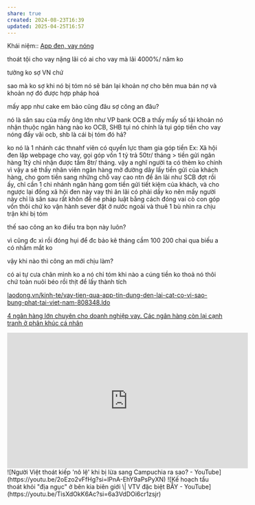 ```yaml
---
share: true
created: 2024-08-23T16:39
updated: 2025-04-25T16:57
---
```

Khái niệm:: [App đen, vay nóng](../../../../../%CE%9E%20Kh%C3%A1i%20ni%E1%BB%87m/Vay,%20n%E1%BB%A3/App%20%C4%91en,%20vay%20n%C3%B3ng.md)

thoát tội cho vay nặng lãi
có ai cho vay mà lãi 4000%/ năm ko

tưởng ko sợ VN chứ

sao mà ko sợ
khi nó bị tóm
nó sẽ bán lại khoản nợ cho bên mua bán nợ
và khoản nợ đó được hợp pháp hoá

mấy app như cake em bảo cũng đâu sợ công an đâu?

nó là sân sau của mấy ông lớn như VP bank
OCB
a thấy mấy số tài khoản nó nhận thuộc ngân hàng nào ko
OCB, SHB
tụi nó chính là tụi góp tiền cho vay nóng đấy
vãi
ocb, shb là cái bị tóm đó hả?

ko nó là 1 nhánh các thnahf viên có quyền lực tham gia góp tiền
Ex: Xã hội đen lập webpage cho vay, gọi góp vốn 1 tỷ trả 50tr/ tháng > tiền gửi ngân hàng 1tỷ chỉ nhận được tầm 8tr/ tháng. vậy a nghĩ người ta có thèm ko
chính vì vậy a sẽ thấy nhân viên ngân hàng mở đường dây lấy tiền gửi của khách hàng, cho gom tiền sang những chỗ vay cao ntn để ăn lãi
như SCB đợt rồi ấy, chỉ cần 1 chi nhánh ngân hàng gom tiền gửi tiết kiệm của khách, và cho ngược lại đống xã hội đen này vay thì ăn lãi có phải dầy ko
nên mấy người này chỉ là sân sau rất khôn để né pháp luật bằng cách đóng vai cò con góp vốn thôi chứ ko vận hành
sever đặt ở nước ngoài và thuê 1 bù nhìn ra chịu trận khi bị tóm

thế sao công an ko điều tra bọn này luôn?

vì cũng đc xì rồi
đóng hụi để đc bảo kê
tháng cầm 100 200 chai qua biếu a có nhắm mắt ko

vậy khi nào thì công an mới chịu làm?

có ai tự cưa chân mình ko a
nó chỉ tóm khi nào a cúng tiền ko thoả nó thôi
chứ toàn nuôi béo rồi thịt để lấy thành tích

[laodong.vn/kinh-te/vay-tien-qua-app-tin-dung-den-lai-cat-co-vi-sao-bung-phat-tai-viet-nam-808348.ldo](https://laodong.vn/kinh-te/vay-tien-qua-app-tin-dung-den-lai-cat-co-vi-sao-bung-phat-tai-viet-nam-808348.ldo)

[4 ngân hàng lớn chuyên cho doanh nghiệp vay. Các ngân hàng còn lại cạnh tranh ở phân khúc cá nhân](../../../../../../%F0%9F%93%9CT%C3%A0i%20nguy%C3%AAn/Ch%C3%ADnh%20s%C3%A1ch%20c%C3%B4ng%20ty/T%E1%BB%95%20ch%E1%BB%A9c%20t%C3%ADn%20d%E1%BB%A5ng/Ng%C3%A2n%20h%C3%A0ng/4%20ng%C3%A2n%20h%C3%A0ng%20l%E1%BB%9Bn%20chuy%C3%AAn%20cho%20doanh%20nghi%E1%BB%87p%20vay.%20C%C3%A1c%20ng%C3%A2n%20h%C3%A0ng%20c%C3%B2n%20l%E1%BA%A1i%20c%E1%BA%A1nh%20tranh%20%E1%BB%9F%20ph%C3%A2n%20kh%C3%BAc%20c%C3%A1%20nh%C3%A2n.md)

<iframe width="560" height="315" src="https://www.youtube.com/embed/JW9AMuUAsRg?si=o93PPSU6qcaHOsXD" title="YouTube video player" frameborder="0" allow="accelerometer; autoplay; clipboard-write; encrypted-media; gyroscope; picture-in-picture; web-share" referrerpolicy="strict-origin-when-cross-origin" allowfullscreen></iframe>
![Người Việt thoát kiếp 'nô lệ' khi bị lừa sang Campuchia ra sao? - YouTube](https://youtu.be/2oEzo2vFfHg?si=lPnA-EhY9aPsPyXN)
![Kế hoạch tẩu thoát khỏi "địa ngục" ở bên kia biên giới \| VTV đặc biệt BẪY - YouTube](https://youtu.be/TisXdOkK6Ac?si=6a3VdDOi6cr1zsjr)